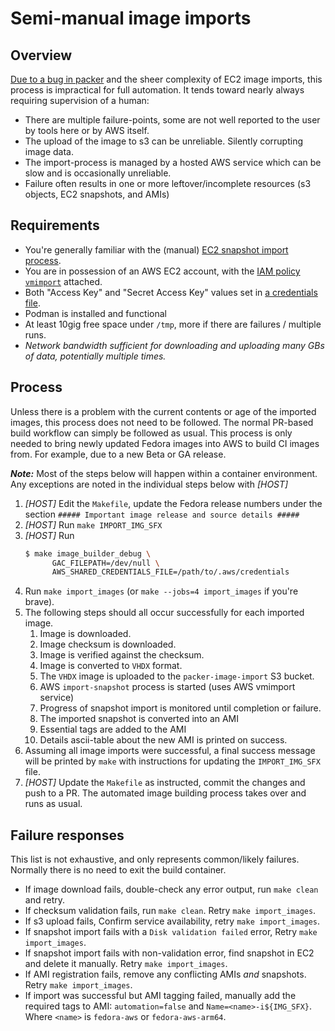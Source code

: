# Semi-manual image imports

## Overview

[Due to a bug in
packer](https://github.com/hashicorp/packer-plugin-amazon/issues/264) and
the sheer complexity of EC2 image imports, this process is impractical for
full automation.  It tends toward nearly always requiring supervision of a
human:

* There are multiple failure-points, some are not well reported to
  the user by tools here or by AWS itself.
* The upload of the image to s3 can be unreliable.  Silently corrupting image
  data.
* The import-process is managed by a hosted AWS service which can be slow
  and is occasionally unreliable.
* Failure often results in one or more leftover/incomplete resources
  (s3 objects, EC2 snapshots, and AMIs)

## Requirements

* You're generally familiar with the (manual)
  [EC2 snapshot import process](https://docs.aws.amazon.com/vm-import/latest/userguide/vmimport-import-snapshot.html).
* You are in possession of an AWS EC2 account, with the [IAM policy
  `vmimport`](https://docs.aws.amazon.com/vm-import/latest/userguide/required-permissions.html#vmimport-role) attached.
* Both "Access Key" and "Secret Access Key" values set in [a credentials
  file](https://docs.aws.amazon.com/cli/latest/userguide/cli-configure-files.html).
* Podman is installed and functional
* At least 10gig free space under `/tmp`, more if there are failures / multiple runs.
* *Network bandwidth sufficient for downloading and uploading many GBs of
  data, potentially multiple times.*

## Process

Unless there is a problem with the current contents or age of the
imported images, this process does not need to be followed.  The
normal PR-based build workflow can simply be followed as usual.
This process is only needed to bring newly updated Fedora images into
AWS to build CI images from.  For example, due to a new Beta or GA release.

***Note:*** Most of the steps below will happen within a container environment.
Any exceptions are noted in the individual steps below with *[HOST]*

1. *[HOST]* Edit the `Makefile`, update the Fedora release numbers
   under the section
   `##### Important image release and source details #####`
1. *[HOST]* Run `make IMPORT_IMG_SFX`
1. *[HOST]* Run
   ```bash
   $ make image_builder_debug \
         GAC_FILEPATH=/dev/null \
         AWS_SHARED_CREDENTIALS_FILE=/path/to/.aws/credentials
   ```
1. Run `make import_images` (or `make --jobs=4 import_images` if you're brave).
1. The following steps should all occur successfully for each imported image.
   1. Image is downloaded.
   1. Image checksum is downloaded.
   1. Image is verified against the checksum.
   1. Image is converted to `VHDX` format.
   1. The `VHDX` image is uploaded to the `packer-image-import` S3 bucket.
   1. AWS `import-snapshot` process is started (uses AWS vmimport service)
   1. Progress of snapshot import is monitored until completion or failure.
   1. The imported snapshot is converted into an AMI
   1. Essential tags are added to the AMI
   1. Details ascii-table about the new AMI is printed on success.
1. Assuming all image imports were successful, a final success message will be
   printed by `make` with instructions for updating the `IMPORT_IMG_SFX` file.
1. *[HOST]* Update the `Makefile` as instructed, commit the
   changes and push to a PR.  The automated image building process
   takes over and runs as usual.

## Failure responses

This list is not exhaustive, and only represents common/likely failures.
Normally there is no need to exit the build container.

* If image download fails, double-check any error output, run `make clean`
  and retry.
* If checksum validation fails,
  run `make clean`.
  Retry `make import_images`.
* If s3 upload fails,
  Confirm service availability,
  retry `make import_images`.
* If snapshot import fails with a `Disk validation failed` error,
  Retry `make import_images`.
* If snapshot import fails with non-validation error,
  find snapshot in EC2 and delete it manually.
  Retry `make import_images`.
* If AMI registration fails, remove any conflicting AMIs *and* snapshots.
  Retry `make import_images`.
* If import was successful but AMI tagging failed, manually add
  the required tags to AMI: `automation=false` and `Name=<name>-i${IMG_SFX}`.
  Where `<name>` is `fedora-aws` or `fedora-aws-arm64`.
